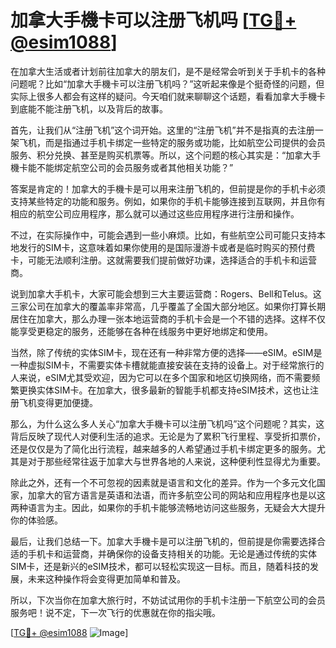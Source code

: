 # 加拿大手機卡可以注册飞机吗 [[TG💪+ @esim1088](https://t.me/s/esim1088)]

在加拿大生活或者计划前往加拿大的朋友们，是不是经常会听到关于手机卡的各种问题呢？比如“加拿大手機卡可以注册飞机吗？”这听起来像是个挺奇怪的问题，但实际上很多人都会有这样的疑问。今天咱们就来聊聊这个话题，看看加拿大手機卡到底能不能注册飞机，以及背后的故事。

首先，让我们从“注册飞机”这个词开始。这里的“注册飞机”并不是指真的去注册一架飞机，而是指通过手机卡绑定一些特定的服务或功能，比如航空公司提供的会员服务、积分兑换、甚至是购买机票等。所以，这个问题的核心其实是：“加拿大手機卡能不能绑定航空公司的会员服务或者其他相关功能？”

答案是肯定的！加拿大的手機卡是可以用来注册飞机的，但前提是你的手机卡必须支持某些特定的功能和服务。例如，如果你的手机卡能够连接到互联网，并且你有相应的航空公司应用程序，那么就可以通过这些应用程序进行注册和操作。

不过，在实际操作中，可能会遇到一些小麻烦。比如，有些航空公司可能只支持本地发行的SIM卡，这意味着如果你使用的是国际漫游卡或者是临时购买的预付费卡，可能无法顺利注册。这就需要我们提前做好功课，选择适合的手机卡和运营商。

说到加拿大手机卡，大家可能会想到三大主要运营商：Rogers、Bell和Telus。这三家公司在加拿大的覆盖率非常高，几乎覆盖了全国大部分地区。如果你打算长期居住在加拿大，那么办理一张本地运营商的手机卡会是一个不错的选择。这样不仅能享受更稳定的服务，还能够在各种在线服务中更好地绑定和使用。

当然，除了传统的实体SIM卡，现在还有一种非常方便的选择——eSIM。eSIM是一种虚拟SIM卡，不需要实体卡槽就能直接安装在支持的设备上。对于经常旅行的人来说，eSIM尤其受欢迎，因为它可以在多个国家和地区切换网络，而不需要频繁更换实体SIM卡。在加拿大，很多最新的智能手机都支持eSIM技术，这也让注册飞机变得更加便捷。

那么，为什么这么多人关心“加拿大手機卡可以注册飞机吗”这个问题呢？其实，这背后反映了现代人对便利生活的追求。无论是为了累积飞行里程、享受折扣票价，还是仅仅是为了简化出行流程，越来越多的人希望通过手机卡绑定更多的服务。尤其是对于那些经常往返于加拿大与世界各地的人来说，这种便利性显得尤为重要。

除此之外，还有一个不可忽视的因素就是语言和文化的差异。作为一个多元文化国家，加拿大的官方语言是英语和法语，而许多航空公司的网站和应用程序也是以这两种语言为主。因此，如果你的手机卡能够流畅地访问这些服务，无疑会大大提升你的体验感。

最后，让我们总结一下。加拿大手機卡是可以注册飞机的，但前提是你需要选择合适的手机卡和运营商，并确保你的设备支持相关的功能。无论是通过传统的实体SIM卡，还是新兴的eSIM技术，都可以轻松实现这一目标。而且，随着科技的发展，未来这种操作将会变得更加简单和普及。

所以，下次当你在加拿大旅行时，不妨试试用你的手机卡注册一下航空公司的会员服务吧！说不定，下一次飞行的优惠就在你的指尖哦。

[[TG💪+ @esim1088](https://t.me/s/esim1088) ![Image](https://i.postimg.cc/4NQfJmqS/Snipaste-2025-05-13-00-14-12.png)]